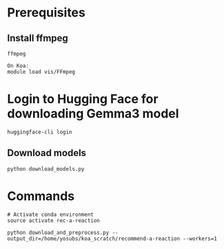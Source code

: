 # Prerequisites

## Install ffmpeg

```
ffmpeg

On Koa:
module load vis/FFmpeg
```

# Login to Hugging Face for downloading Gemma3 model

```
huggingface-cli login
```


## Download models

```
python download_models.py
```

# Commands

```
# Activate conda environment
source activate rec-a-reaction

python download_and_preprocess.py --output_dir=/home/yosubs/koa_scratch/recommend-a-reaction --workers=1
```
